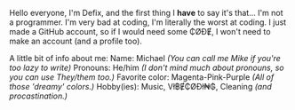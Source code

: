 Hello everyone, I'm Defix, and the first thing I **have** to say it's that... I'm not a programmer.
I'm very bad at coding, I'm literally the worst at coding. I just made a GitHub account, so if I would need some ₵ØĐɆ, I won't need to make an account (and a profile too).

A little bit of info about me:
Name: Michael *(You can call me Mike if you're too lazy to write)*
Pronouns: He/him *(I don't mind much about pronouns, so you can use They/them too.)*
Favorite color: Magenta-Pink-Purple *(All of those 'dreamy' colors.)*
Hobby(ies): Music, Vł฿Ɇ₵ØĐł₦₲, Cleaning *(and procastination.)*
